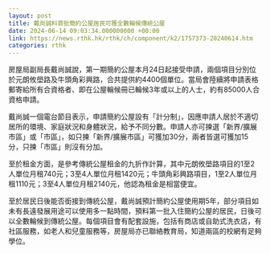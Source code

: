 ```yaml
---
layout: post
title: 戴尚誠料首批簡約公屋居民可獲全數輪候傳統公屋
date: 2024-06-14 09:03:34.000000000 +08:00
link: https://news.rthk.hk/rthk/ch/component/k2/1757373-20240614.htm
categories: rthk
---
```


房屋局副局長戴尚誠說，第一期簡約公屋本月24日起接受申請，兩個項目分別位於元朗攸壆路及牛頭角彩興路，合共提供約4400個單位。當局會陸續將申請表格郵寄給所有合資格者、即在公屋輪候冊已輪候3年或以上的人士，約有85000人合資格申請。

戴尚誠一個電台節目表示，申請簡約公屋設有「計分制」，因應申請人居於不適切居所的環境、家庭狀況和身體狀況，給予不同分數。申請人亦可揀選「新界/擴展市區」或「市區」，如只揀「新界/擴展市區」可獲加30分，兩者皆選可獲加15分，只揀「市區」則沒有分加。

至於租金方面，是參考傳統公屋租金的九折作計算，其中元朗攸壆路項目的1至2人單位月租740元；3至4人單位月租1420元；牛頭角彩興路項目，1至2人單位月租1110元；3至4人單位月租2140元，他認為租金是相當便宜。

至於居民日後能否銜接到傳統公屋，戴尚誠預計簡約公屋使用期5年，部分項目如未有長遠發展用途可以使用多一點時間，預料第一批入住簡約公屋的居民，日後可以全數輪候到傳統公屋。每個項目會有配套設施，包括有商店或自助式洗衣店，有社區服務，如老人和兒童服務等，房屋局亦已聯絡教育局，知道兩區的校網有足夠學位。
